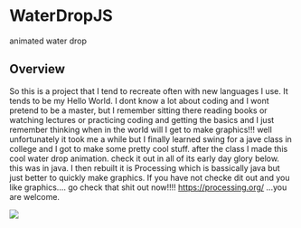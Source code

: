 # WaterDropJS
animated water drop 

## Overview
So this is a project that I tend to recreate often with new languages I use. It tends to be my Hello World. I dont know a lot about coding and I wont pretend to be a master, but I remember sitting there reading books or watching lectures or practicing coding and getting the basics and I just remember thinking when in the world will I get to make graphics!!! well unfortunately it took me a while but I finally learned swing for a jave class in college and I got to make some pretty cool stuff. after the class I made this cool water drop animation. check it out in all of its early day glory below. this was in java. I then rebuilt it is Processing which is bassically java but just better to quickly make graphics. If you have not checke dit out and you like graphics.... go check that shit out now!!!! https://processing.org/ ...you are welcome.  

![](name-of-giphy.gif)
